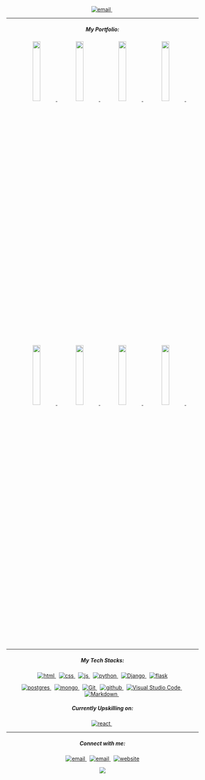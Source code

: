 <p align="center">
  <a href="/">
     <img  src="https://res.cloudinary.com/dktp8kmgf/image/upload/v1655709016/README/LinkedIn_Cover_1584x396_px_1_etpf0m.png" alt="email">
  <a/>&nbsp;
    <p/>
    
<hr><h5 align="center">My Portfolio:</h5>
<p align="center">
  <a href="https://bezebee.github.io/Beeing-About/">
  <img src="https://res.cloudinary.com/dktp8kmgf/image/upload/v1655709017/README/beeingAbout_hs8lvk.png" width="20%" />
    <a/>&nbsp;
  <a href="https://bezebee.github.io/Vagabond/">
  <img src="https://res.cloudinary.com/dktp8kmgf/image/upload/v1655709017/README/vagabonds_b0rw1n.png" width="20%" />
    <a/>&nbsp;
  <a href="https://keto-cookbook.herokuapp.com/">
  <img src="https://res.cloudinary.com/dktp8kmgf/image/upload/v1655709423/README/screens_2_cv9ovt.png" width="20%" />
    <a/>&nbsp;
  <a href="https://ms4nicknacks.herokuapp.com/">
  <img src="https://res.cloudinary.com/dktp8kmgf/image/upload/v1655709021/README/nicknacks_j58k86.png" width="20%" />
    <a/>&nbsp;
</p>
 <p align="center">
  <a href="https://github.com/bezebee/Beeing-About">
  <img src="https://img.shields.io/badge/Beeing About Repository-747372?style=for-the-badge&logo=GitHub&logoColor=F8B8E5" width="20%" />
    <a/>&nbsp;
  <a href="https://github.com/bezebee/Vagabond">
  <img src="https://img.shields.io/badge/Vagabond Repository-747372?style=for-the-badge&logo=GitHub&logoColor=F8B8E5" width="20%" />
    <a/>&nbsp;
  <a href="https://github.com/bezebee/kasias-KETO-cookbook">
  <img src="https://img.shields.io/badge/Cookbook Repository-747372?style=for-the-badge&logo=GitHub&logoColor=F8B8E5" width="20%" />
    <a/>&nbsp;
  <a href="https://github.com/bezebee/MS4">
  <img src="https://img.shields.io/badge/Nicknacks Repository-747372?style=for-the-badge&logo=GitHub&logoColor=F8B8E5" width="20%" />
    <a/>&nbsp;
</p>


<hr><h5 align="center">My Tech Stacks:</h5>

<p align="center">
  <a href="/">
     <img  src="https://img.shields.io/badge/HTML5-747372?style=for-the-badge&logo=HTML5&logoColor=F8B8E5" alt="html">
  <a/>&nbsp;
  <a href="/">
     <img  src="https://img.shields.io/badge/CSS3-747372?style=for-the-badge&logo=CSS3&logoColor=F8B8E5" alt="css">
  <a/>&nbsp;
  <a href="/">
     <img  src="https://img.shields.io/badge/JavaScript-747372?style=for-the-badge&logo=JavaScript&logoColor=F8B8E5" alt="js">
  <a/>&nbsp;
     <a href="/">
     <img  src="https://img.shields.io/badge/Python-747372?style=for-the-badge&logo=Python&logoColor=F8B8E5" alt="python">
  <a/>&nbsp;
   <a href="/">
     <img  src="https://img.shields.io/badge/Django-747372?style=for-the-badge&logo=Django&logoColor=F8B8E5" alt="Django">
   <a/>&nbsp;
   <a href="/">
     <img  src="https://img.shields.io/badge/Flask-747372?style=for-the-badge&logo=Flask&logoColor=F8B8E5" alt="flask">
   <a/>
<p/>
    
    
     
<p align="center">
  
   <a href="/">
     <img  src="https://img.shields.io/badge/PostgreSQL-747372?style=for-the-badge&logo=PostgreSQL&logoColor=F8B8E5" alt="postgres">
   <a/>&nbsp;
   <a href="/">
     <img  src="https://img.shields.io/badge/MongoDB-747372?style=for-the-badge&logo=MongoDB&logoColor=F8B8E5" alt="mongo">
   <a/>&nbsp;
    <a href="/">
     <img  src="https://img.shields.io/badge/Git-747372?style=for-the-badge&logo=Git&logoColor=F8B8E5" alt="Git">
   <a/>&nbsp;
    <a href="/">
     <img  src="https://img.shields.io/badge/Github-747372?style=for-the-badge&logo=Github&logoColor=F8B8E5" alt="github">
   <a/>&nbsp;
      <a href="/">
     <img  src="https://img.shields.io/badge/Visual Studio Code-747372?style=for-the-badge&logo=Visual Studio Code&logoColor=F8B8E5" alt="Visual Studio Code">
   <a/>&nbsp;
   <a href="/">
     <img  src="https://img.shields.io/badge/Markdown-747372?style=for-the-badge&logo=Markdown&logoColor=F8B8E5" alt="Markdown">
   <a/>&nbsp;
  <p/>

 <h5 align="center">Currently Upskilling on:</h5>
     <p align="center">
  <a href="/">
     <img  src="https://img.shields.io/badge/React-747372?style=for-the-badge&logo=React&logoColor=F8B8E5" alt="react">
  <a/>&nbsp;
    <p/>
                
<hr><h5 align="center">Connect with me:</h5>

<p align="center">
  <a href="mailto:kas.bogucka@gmail.com">
     <img  src="https://img.shields.io/badge/email-747372?style=for-the-badge&logo=gmail&logoColor=F8B8E5" alt="email">
  <a/>&nbsp;
  <a href="https://www.linkedin.com/in/kasbogucka/">
     <img  src="https://img.shields.io/badge/linkedin-747372?style=for-the-badge&logo=linkedin&logoColor=F8B8E5" alt="email">
  <a/>&nbsp;
  <a href="https://www.youtube.com/channel/UCGnuM2nVtEKj5fEkGfz058Q">
     <img  src="https://img.shields.io/badge/YouTube-747372?style=for-the-badge&logo=youtube&logoColor=F8B8E5" alt="website">
  <a/>
<p/>

<!-- Profile View Count -->

 <p align="center">
    <a href="https://visitor-badge.glitch.me/">
      <img align="center" src="https://visitor-badge.glitch.me/badge?page_id=bezebee.bezebee&left_color=pink&right_color=gray&left_text=Hello%20Visitors">
    </a>
  </p>
    
    
    

   
